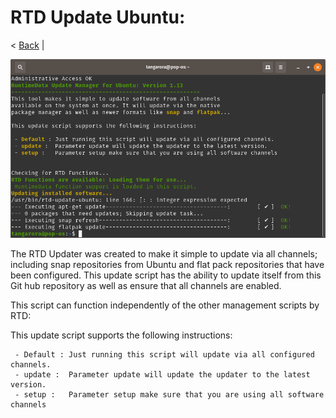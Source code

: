 # RTD Update Ubuntu:
< [Back](https://github.com/vonschutter/RTD-Setup/blob/main/README.md) |

![RTD Update Screenshot](Media_files/Scr2.png?raw=true "Executing the Script")

The RTD Updater was created to make it simple to update via all channels; including snap repositories from Ubuntu and flat pack repositories that have been configured. This update script has the ability to update itself from this Git hub repository as well as ensure that all channels are enabled.

This script can function independently of the other management scripts by RTD: 
 
This update script supports the following instructions:
``` 
 - Default : Just running this script will update via all configured channels.
 - update :  Parameter update will update the updater to the latest version. 
 - setup :   Parameter setup make sure that you are using all software channels 
 ```     

